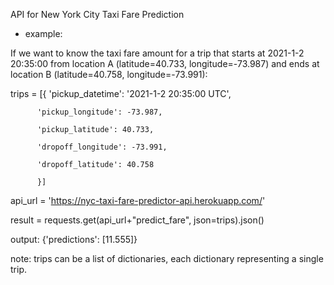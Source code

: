 API for New York City Taxi Fare Prediction

- example:

If we want to know the taxi fare amount for a trip that starts at 2021-1-2 20:35:00
from location A (latitude=40.733, longitude=-73.987) and ends at location
B (latitude=40.758, longitude=-73.991):

trips = [{ 'pickup_datetime': '2021-1-2 20:35:00 UTC',

          'pickup_longitude': -73.987,

          'pickup_latitude': 40.733,

          'dropoff_longitude': -73.991,

          'dropoff_latitude': 40.758

          }]

api_url = 'https://nyc-taxi-fare-predictor-api.herokuapp.com/'

result = requests.get(api_url+"predict_fare", json=trips).json()

output: {'predictions': [11.555]}

note: trips can be a list of dictionaries, each dictionary representing a single trip.


